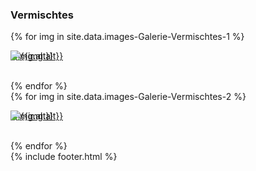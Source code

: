 ---
---

<h3>
  Vermischtes
</h3>
<style>
#imagelightbox
{
    position: fixed;
    z-index: 9999;
}
</style>
<div class="row">
  {% for img in site.data.images-Galerie-Vermischtes-1 %}
  <div class="col-lg-4">
    <a href="{{img.link}}" title="{{img.alt}}" id="imagelightbox" data-imagelightbox="d">
      <img class="img-thumbnail gallery" src="{{img.src}}" alt="{{img.alt}}"/>
    </a>
    <p>
      {{img.alt}}
    </p>
    <br />
  </div>
  {% endfor %}
</div>
<div class="row">
  {% for img in site.data.images-Galerie-Vermischtes-2 %}
  <div class="col-lg-4">
    <a href="{{img.link}}" title="{{img.alt}}" id="imagelightbox" data-imagelightbox="d">
      <img class="img-thumbnail gallery" src="{{img.src}}" alt="{{img.alt}}"/>
    </a>
    <p>
      {{img.alt}}
    </p>
    <br />
  </div>
  {% endfor %}
</div>
{% include footer.html %}

